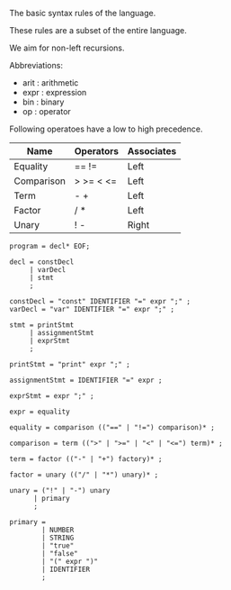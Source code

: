 The basic syntax rules of the language.

These rules are a subset of the entire language.

We aim for non-left recursions.

Abbreviations:
- arit : arithmetic
- expr : expression
- bin  : binary
- op   : operator

Following operatoes have a low to high precedence.

Name       | Operators | Associates
-----------|-----------|-------------
Equality   | == !=     | Left
Comparison | > >= < <= | Left
Term       | - +       | Left
Factor     | / *       | Left
Unary      | ! -       | Right

```ebnf
program = decl* EOF;

decl = constDecl
     | varDecl
     | stmt
     ;

constDecl = "const" IDENTIFIER "=" expr ";" ;
varDecl = "var" IDENTIFIER "=" expr ";" ;

stmt = printStmt
     | assignmentStmt 
     | exprStmt
     ;

printStmt = "print" expr ";" ;

assignmentStmt = IDENTIFIER "=" expr ;

exprStmt = expr ";" ;

expr = equality

equality = comparison (("==" | "!=") comparison)* ;

comparison = term ((">" | ">=" | "<" | "<=") term)* ;

term = factor (("-" | "+") factory)* ;

factor = unary (("/" | "*") unary)* ;

unary = ("!" | "-") unary
      | primary
      ;

primary =
        | NUMBER
        | STRING 
        | "true"
        | "false"
        | "(" expr ")"
        | IDENTIFIER
        ;
```
